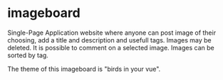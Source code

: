 # imageboard

Single-Page Application website where anyone can post image of their choosing, add a title and description and usefull tags. Images may be deleted.  It is possible to comment on a selected image. Images can be sorted by tag.

The theme of this imageboard is "birds in your vue".

